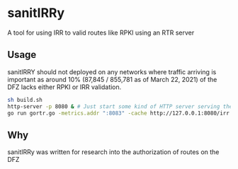 # sanitIRRy
A tool for using IRR to valid routes like RPKI using an RTR server

## Usage
sanitIRRY should not deployed on any networks where traffic arriving is important as around 10% (87,845 / 855,781 as of March 22, 2021) of the DFZ lacks either RPKI or IRR validation.
```bash
sh build.sh
http-server -p 8080 & # Just start some kind of HTTP server serving the irr.json file
go run gortr.go -metrics.addr ":8083" -cache http://127.0.0.1:8080/irr.json -verify=false
```

## Why
sanitIRRy was written for research into the authorization of routes on the DFZ
